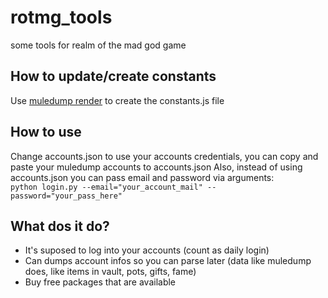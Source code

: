 # rotmg_tools

some tools for realm of the mad god game

## How to update/create constants

Use [muledump render](https://github.com/BR-/muledump-render) to create the constants.js file

## How to use

Change accounts.json to use your accounts credentials, you can copy and paste your muledump accounts to accounts.json
Also, instead of using accounts.json you can pass email and password via arguments: <br>
`python login.py --email="your_account_mail" --password="your_pass_here"`

## What dos it do?

* It's suposed to log into your accounts (count as daily login)
* Can dumps account infos so you can parse later (data like muledump does, like items in vault, pots, gifts, fame)
* Buy free packages that are available